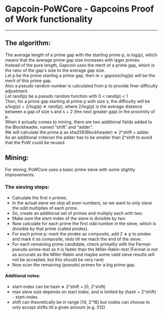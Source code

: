 # Gapcoin-PoWCore - Gapcoins Proof of Work functionality
---

## The algorithm:


The average length of a prime gap with the starting
prime p, is log(p), which means that the average prime gap size 
increases with lager primes.
<br>
Instead of the pure length, Gapcoin uses the merit of a prime gap, 
which is the ratio of the gap's size to the average gap size.
<br>
Let p be the prime starting a prime gap, then m&nbsp;=&nbsp;gapsize/log(p) 
will be the merit of this prime gap.
<br>
Also a pseudo random number is calculated from p to provide finer 
difficulty adjustment.
<br>
Let rand(p) be a pseudo random function with 
0&nbsp;&#x3c;&nbsp;rand(p)&nbsp;&#x3c;&nbsp;1
<br>
Then, for a prime gap starting at prime p with size s, the 
difficulty will be s/log(p)&nbsp;+&nbsp;2/log(p)&nbsp;&lowast;&nbsp;rand(p), where 2/log(p) 
is the average distance between a gap of size s and s&nbsp;+&nbsp;2 
(the next greater gap) in the proximity of p.
<br>
When it actually comes to mining, there are two additional fields 
added to the Blockheader, named “shift” and “adder”.
<br>
We will calculate the prime p as sha256(Blockheader)&nbsp;&lowast;&nbsp;2^shift&nbsp;+&nbsp;adder.
<br>
As an additional criterion the adder has to be smaller 
than 2^shift to avoid that the PoW could be reused.
<br>

## Mining:

For mining, PoWCore uses a basic prime sieve with some slightly improvements:

### The sieving steps:

 - Calculate the first n primes.
 - In the actual sieve we skip all even numbers, so we want to only sieve
   the odd multiplies of each prime.
 - So, create an additional set of primes and multiply each with two.
 - Make sure the start&ndash;index of the sieve is divisible by two
 - Now calculate for each prime the first odd number in the sieve,
   which is divisible by that prime (called pindex).
 - For each prime p: mark the pindex as composite, add 2 &lowast; p to pindex and 
   mark it as composite, redo till we reach the end of the sieve.
 - For each remaining prime candidate, check primality with the
   Fermat-pseudo-prime-test as it is faster than the Miller-Rabin-test
   (Fermat is not as accurate as the Miller-Rabin and maybe some valid sieve 
   results will not be accepted, but this should be very rare)
 - Now scan the remaining (pseudo) primes for a big prime gap.

#### Additional notes:

  - start&ndash;index can be hash &lowast; 2^shift + [0, 2^shift)
  - max sieve size depends on start index, and is limited by 
    (hash + 2^shift) - start&ndash;index.
  - shift can theoretically be in range [14, 2^16)
    but nodes can choose to only accept shifts till a given amount (e.g. 512)
